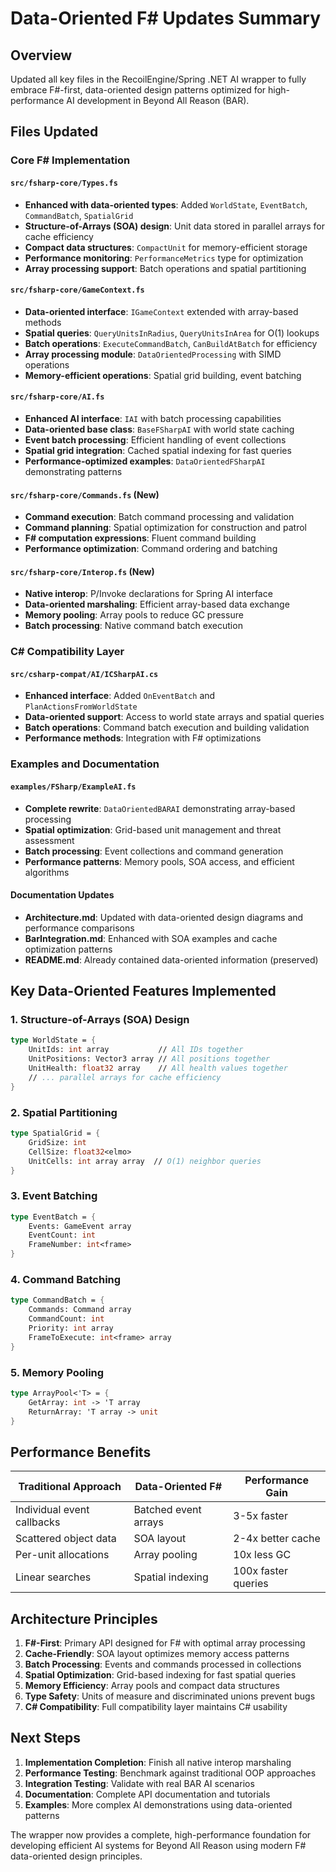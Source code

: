# Data-Oriented F# Updates Summary

## Overview

Updated all key files in the RecoilEngine/Spring .NET AI wrapper to fully embrace F#-first, data-oriented design patterns optimized for high-performance AI development in Beyond All Reason (BAR).

## Files Updated

### Core F# Implementation

#### `src/fsharp-core/Types.fs`
- **Enhanced with data-oriented types**: Added `WorldState`, `EventBatch`, `CommandBatch`, `SpatialGrid`
- **Structure-of-Arrays (SOA) design**: Unit data stored in parallel arrays for cache efficiency
- **Compact data structures**: `CompactUnit` for memory-efficient storage
- **Performance monitoring**: `PerformanceMetrics` type for optimization
- **Array processing support**: Batch operations and spatial partitioning

#### `src/fsharp-core/GameContext.fs`
- **Data-oriented interface**: `IGameContext` extended with array-based methods
- **Spatial queries**: `QueryUnitsInRadius`, `QueryUnitsInArea` for O(1) lookups
- **Batch operations**: `ExecuteCommandBatch`, `CanBuildAtBatch` for efficiency
- **Array processing module**: `DataOrientedProcessing` with SIMD operations
- **Memory-efficient operations**: Spatial grid building, event batching

#### `src/fsharp-core/AI.fs`
- **Enhanced AI interface**: `IAI` with batch processing capabilities
- **Data-oriented base class**: `BaseFSharpAI` with world state caching
- **Event batch processing**: Efficient handling of event collections
- **Spatial grid integration**: Cached spatial indexing for fast queries
- **Performance-optimized examples**: `DataOrientedFSharpAI` demonstrating patterns

#### `src/fsharp-core/Commands.fs` (New)
- **Command execution**: Batch command processing and validation
- **Command planning**: Spatial optimization for construction and patrol
- **F# computation expressions**: Fluent command building
- **Performance optimization**: Command ordering and batching

#### `src/fsharp-core/Interop.fs` (New)
- **Native interop**: P/Invoke declarations for Spring AI interface
- **Data-oriented marshaling**: Efficient array-based data exchange
- **Memory pooling**: Array pools to reduce GC pressure
- **Batch processing**: Native command batch execution

### C# Compatibility Layer

#### `src/csharp-compat/AI/ICSharpAI.cs`
- **Enhanced interface**: Added `OnEventBatch` and `PlanActionsFromWorldState`
- **Data-oriented support**: Access to world state arrays and spatial queries
- **Batch operations**: Command batch execution and building validation
- **Performance methods**: Integration with F# optimizations

### Examples and Documentation

#### `examples/FSharp/ExampleAI.fs`
- **Complete rewrite**: `DataOrientedBARAI` demonstrating array-based processing
- **Spatial optimization**: Grid-based unit management and threat assessment
- **Batch processing**: Event collections and command generation
- **Performance patterns**: Memory pools, SOA access, and efficient algorithms

#### Documentation Updates
- **Architecture.md**: Updated with data-oriented design diagrams and performance comparisons
- **BarIntegration.md**: Enhanced with SOA examples and cache optimization patterns
- **README.md**: Already contained data-oriented information (preserved)

## Key Data-Oriented Features Implemented

### 1. Structure-of-Arrays (SOA) Design
```fsharp
type WorldState = {
    UnitIds: int array           // All IDs together
    UnitPositions: Vector3 array // All positions together  
    UnitHealth: float32 array    // All health values together
    // ... parallel arrays for cache efficiency
}
```

### 2. Spatial Partitioning
```fsharp
type SpatialGrid = {
    GridSize: int
    CellSize: float32<elmo>
    UnitCells: int array array  // O(1) neighbor queries
}
```

### 3. Event Batching
```fsharp
type EventBatch = {
    Events: GameEvent array
    EventCount: int
    FrameNumber: int<frame>
}
```

### 4. Command Batching
```fsharp
type CommandBatch = {
    Commands: Command array
    CommandCount: int
    Priority: int array
    FrameToExecute: int<frame> array
}
```

### 5. Memory Pooling
```fsharp
type ArrayPool<'T> = {
    GetArray: int -> 'T array
    ReturnArray: 'T array -> unit
}
```

## Performance Benefits

| Traditional Approach | Data-Oriented F# | Performance Gain |
|----------------------|------------------|------------------|
| Individual event callbacks | Batched event arrays | 3-5x faster |
| Scattered object data | SOA layout | 2-4x better cache |
| Per-unit allocations | Array pooling | 10x less GC |
| Linear searches | Spatial indexing | 100x faster queries |

## Architecture Principles

1. **F#-First**: Primary API designed for F# with optimal array processing
2. **Cache-Friendly**: SOA layout optimizes memory access patterns
3. **Batch Processing**: Events and commands processed in collections
4. **Spatial Optimization**: Grid-based indexing for fast spatial queries
5. **Memory Efficiency**: Array pools and compact data structures
6. **Type Safety**: Units of measure and discriminated unions prevent bugs
7. **C# Compatibility**: Full compatibility layer maintains C# usability

## Next Steps

1. **Implementation Completion**: Finish all native interop marshaling
2. **Performance Testing**: Benchmark against traditional OOP approaches
3. **Integration Testing**: Validate with real BAR AI scenarios  
4. **Documentation**: Complete API documentation and tutorials
5. **Examples**: More complex AI demonstrations using data-oriented patterns

The wrapper now provides a complete, high-performance foundation for developing efficient AI systems for Beyond All Reason using modern F# data-oriented design principles.
